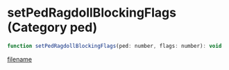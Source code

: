 # setPedRagdollBlockingFlags (Category ped)

```js
function setPedRagdollBlockingFlags(ped: number, flags: number): void
```

[filename](setPedRagdollBlockingFlags_m.md ':include')